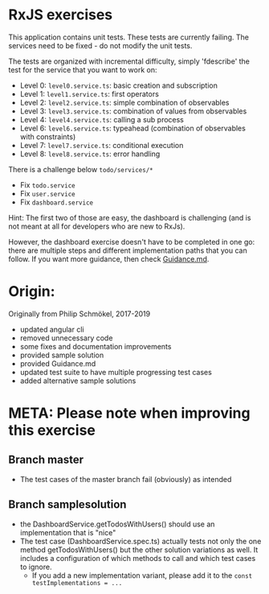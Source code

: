 
# RxJS exercises

This application contains unit tests. These tests are currently failing. 
The services need to be fixed - do not modify the unit tests.

The tests are organized with incremental difficulty, 
simply 'fdescribe' the test for the service that you want to work on:

* Level 0: `level0.service.ts`: basic creation and subscription
* Level 1: `level1.service.ts`: first operators
* Level 2: `level2.service.ts`: simple combination of observables
* Level 3: `level3.service.ts`: combination of values from observables
* Level 4: `level4.service.ts`: calling a sub process
* Level 6: `level6.service.ts`: typeahead (combination of observables with constraints)
* Level 7: `level7.service.ts`: conditional execution
* Level 8: `level8.service.ts`: error handling

There is a challenge below `todo/services/*`
  * Fix `todo.service`
  * Fix `user.service`
  * Fix `dashboard.service`

Hint: The first two of those are easy, the dashboard is challenging 
(and is not meant at all for developers who are new to RxJs).

However, the dashboard exercise doesn't have to be completed in
one go: there are multiple steps and different implementation
paths that you can follow. If you want more guidance, then
check [Guidance.md](./Guidance.md).

# Origin:

Originally from Philip Schmökel, 2017-2019

* updated angular cli
* removed unnecessary code
* some fixes and documentation improvements
* provided sample solution
* provided Guidance.md
* updated test suite to have multiple progressing test cases 
* added alternative sample solutions

# META: Please note when improving this exercise

## Branch master

* The test cases of the master branch fail (obviously) as intended

## Branch samplesolution

* the DashboardService.getTodosWithUsers() should use an implementation that is "nice"
* The test case (DashboardService.spec.ts) actually tests not only the one method getTodosWithUsers() but the other solution variations as well.
  It includes a configuration of which methods to call and which test cases to ignore.
  * If you add a new implementation variant, please add it to the `const testImplementations = ...`
